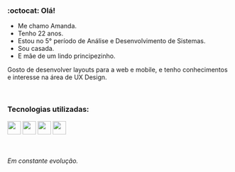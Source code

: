### :octocat: Olá!
* Me chamo Amanda.
* Tenho 22 anos.
* Estou no 5° período de Análise e Desenvolvimento de Sistemas.
* Sou casada.
* E mãe de um lindo principezinho.

<p>Gosto de desenvolver layouts para a web e mobile, e tenho conhecimentos e interesse na área de UX Design.</p>

<br>

### Tecnologias utilizadas:
<img src = 'https://github.com/MarikIshtar007/MarikIshtar007/blob/master/images/html.svg' width='30'/>   <img src = 'https://github.com/MarikIshtar007/MarikIshtar007/blob/master/images/css.svg' width='30'/>   <img src = 'https://github.com/MarikIshtar007/MarikIshtar007/blob/master/images/js.svg' width='30'/>   <img src = 'https://github.com/MarikIshtar007/MarikIshtar007/blob/master/images/bootstrap.svg' width='30'/> 
<br><br><br>




<i>Em constante evolução.<i>
